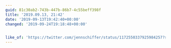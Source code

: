 ```yaml
---
guid: 81c30ab2-743b-447b-86b7-4c55beff398f
title: '2019.09.13, 21:42'
date: '2019-09-13T19:42:40+00:00'
changed: '2019-09-24T19:18:48+00:00'


like_of: 'https://twitter.com/jennschiffer/status/1172550337925984257?s=20'
---
```


